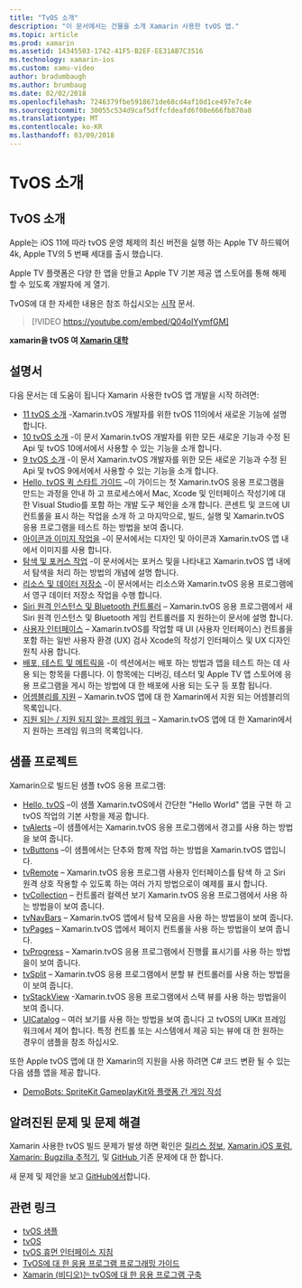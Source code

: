 ```yaml
---
title: "TvOS 소개"
description: "이 문서에서는 건물을 소개 Xamarin 사용한 tvOS 앱."
ms.topic: article
ms.prod: xamarin
ms.assetid: 14345503-1742-41F5-B2EF-EE31AB7C3516
ms.technology: xamarin-ios
ms.custom: xamu-video
author: bradumbaugh
ms.author: brumbaug
ms.date: 02/02/2018
ms.openlocfilehash: 7246379fbe5918671de68cd4af10d1ce497e7c4e
ms.sourcegitcommit: 30055c534d9caf5dffcfdeafd6f08e666fb870a8
ms.translationtype: MT
ms.contentlocale: ko-KR
ms.lasthandoff: 03/09/2018
---
```

# <a name="introduction-to-tvos"></a>TvOS 소개

## <a name="introducing-tvos"></a>TvOS 소개

Apple는 iOS 11에 따라 tvOS 운영 체제의 최신 버전을 실행 하는 Apple TV 하드웨어 4k, Apple TV의 5 번째 세대를 출시 했습니다.

Apple TV 플랫폼은 다양 한 앱을 만들고 Apple TV 기본 제공 앱 스토어를 통해 해제할 수 있도록 개발자에 게 열기.

TvOS에 대 한 자세한 내용은 참조 하십시오는 [시작](~/ios/tvos/get-started/index.md) 문서.

> [!VIDEO https://youtube.com/embed/Q04oIYymfGM]

**xamarin을 tvOS 여 [Xamarin 대학](https://university.xamarin.com/)**

## <a name="documentation"></a>설명서

다음 문서는 데 도움이 됩니다 Xamarin 사용한 tvOS 앱 개발을 시작 하려면:

- [11 tvOS 소개](~/ios/tvos/platform/introduction-to-tvos11.md) -Xamarin.tvOS 개발자를 위한 tvOS 11의에서 새로운 기능에 설명 합니다.
- [10 tvOS 소개](~/ios/tvos/platform/introduction-to-tvos10/index.md) -이 문서 Xamarin.tvOS 개발자를 위한 모든 새로운 기능과 수정 된 Api 및 tvOS 10에서에서 사용할 수 있는 기능을 소개 합니다.
- [9 tvOS 소개](~/ios/tvos/platform/tvos9.md) -이 문서 Xamarin.tvOS 개발자를 위한 모든 새로운 기능과 수정 된 Api 및 tvOS 9에서에서 사용할 수 있는 기능을 소개 합니다. 
- [Hello, tvOS 퀵 스타트 가이드](~/ios/tvos/get-started/hello-tvos.md) –이 가이드는 첫 Xamarin.tvOS 응용 프로그램을 만드는 과정을 안내 하 고 프로세스에서 Mac, Xcode 및 인터페이스 작성기에 대 한 Visual Studio를 포함 하는 개발 도구 체인을 소개 합니다. 콘센트 및 코드에 UI 컨트롤을 표시 하는 작업을 소개 하 고 마지막으로, 빌드, 실행 및 Xamarin.tvOS 응용 프로그램을 테스트 하는 방법을 보여 줍니다.
- [아이콘과 이미지 작업을](~/ios/tvos/app-fundamentals/icons-images.md) –이 문서에서는 디자인 및 아이콘과 Xamarin.tvOS 앱 내에서 이미지를 사용 합니다.
- [탐색 및 포커스 작업](~/ios/tvos/app-fundamentals/navigation-focus.md) -이 문서에서는 포커스 및을 나타내고 Xamarin.tvOS 앱 내에서 탐색을 처리 하는 방법의 개념에 설명 합니다.
- [리소스 및 데이터 저장소](~/ios/tvos/app-fundamentals/resources-data-storage.md) -이 문서에서는 리소스와 Xamarin.tvOS 응용 프로그램에서 영구 데이터 저장소 작업을 수행 합니다.
- [Siri 원격 인스턴스 및 Bluetooth 컨트롤러](~/ios/tvos/platform/remote-bluetooth.md) – Xamarin.tvOS 응용 프로그램에서 새 Siri 원격 인스턴스 및 Bluetooth 게임 컨트롤러를 지 원하는이 문서에 설명 합니다.
- [사용자 인터페이스](~/ios/tvos/user-interface/index.md) – Xamarin.tvOS를 작업할 때 UI (사용자 인터페이스) 컨트롤을 포함 하는 일반 사용자 환경 (UX) 검사 Xcode의 작성기 인터페이스 및 UX 디자인 원칙 사용 합니다.
- [배포, 테스트 및 메트릭을](~/ios/tvos/deploy-test/index.md) -이 섹션에서는 배포 하는 방법과 앱을 테스트 하는 데 사용 되는 항목을 다룹니다. 이 항목에는 디버깅, 테스터 및 Apple TV 앱 스토어에 응용 프로그램을 게시 하는 방법에 대 한 배포에 사용 되는 도구 등 포함 됩니다.
- [어셈블리를 지원](~/ios/tvos/internals/assemblies.md) – Xamarin.tvOS 앱에 대 한 Xamarin에서 지원 되는 어셈블리의 목록입니다.
- [지원 되는 / 지원 되지 않는 프레임 워크](~/ios/tvos/internals/frameworks.md) – Xamarin.tvOS 앱에 대 한 Xamarin에서 지 원하는 프레임 워크의 목록입니다.

## <a name="sample-projects"></a>샘플 프로젝트

Xamarin으로 빌드된 샘플 tvOS 응용 프로그램:

- [Hello, tvOS](https://developer.xamarin.com/samples/monotouch/tvos/Hello-tvOS/) –이 샘플 Xamarin.tvOS에서 간단한 "Hello World" 앱을 구현 하 고 tvOS 작업의 기본 사항을 제공 합니다.
- [tvAlerts](https://developer.xamarin.com/samples/monotouch/tvos/tvAlerts/) –이 샘플에서는 Xamarin.tvOS 응용 프로그램에서 경고를 사용 하는 방법을 보여 줍니다.
- [tvButtons](https://developer.xamarin.com/samples/monotouch/tvos/tvButtons/) –이 샘플에서는 단추와 함께 작업 하는 방법을 Xamarin.tvOS 앱입니다.
- [tvRemote](https://developer.xamarin.com/samples/monotouch/tvos/tvRemote/) – Xamarin.tvOS 응용 프로그램 사용자 인터페이스를 탐색 하 고 Siri 원격 상호 작용할 수 있도록 하는 여러 가지 방법으로이 예제를 표시 합니다.
- [tvCollection](https://developer.xamarin.com/samples/monotouch/tvos/tvCollection/) – 컨트롤러 컬렉션 보기 Xamarin.tvOS 응용 프로그램에서 사용 하는 방법을이 보여 줍니다.
- [tvNavBars](https://developer.xamarin.com/samples/monotouch/tvos/tvNavBars/) – Xamarin.tvOS 앱에서 탐색 모음을 사용 하는 방법을이 보여 줍니다.
- [tvPages](https://developer.xamarin.com/samples/monotouch/tvos/tvPages/) – Xamarin.tvOS 앱에서 페이지 컨트롤을 사용 하는 방법을이 보여 줍니다.
- [tvProgress](https://developer.xamarin.com/samples/monotouch/tvos/tvProgress/) – Xamarin.tvOS 응용 프로그램에서 진행률 표시기를 사용 하는 방법을이 보여 줍니다.
- [tvSplit](https://developer.xamarin.com/samples/monotouch/tvos/tvSplit/) – Xamarin.tvOS 응용 프로그램에서 분할 뷰 컨트롤러를 사용 하는 방법을이 보여 줍니다.
- [tvStackView](https://developer.xamarin.com/samples/monotouch/tvos/tvStackView/) -Xamarin.tvOS 응용 프로그램에서 스택 뷰를 사용 하는 방법을이 보여 줍니다.
- [UICatalog](https://developer.xamarin.com/samples/monotouch/tvos/UICatalog/) – 여러 보기를 사용 하는 방법을 보여 줍니다 고 tvOS의 UIKit 프레임 워크에서 제어 합니다. 특정 컨트롤 또는 시스템에서 제공 되는 뷰에 대 한 원하는 경우이 샘플을 참조 하십시오.

또한 Apple tvOS 앱에 대 한 Xamarin의 지원을 사용 하려면 C# 코드 변환 될 수 있는 다음 샘플 앱을 제공 합니다.

- [DemoBots: SpriteKit GameplayKit와 플랫폼 간 게임 작성](https://developer.apple.com/library/prerelease/tvos/samplecode/DemoBots/)

## <a name="known-issues-and-troubleshooting"></a>알려진된 문제 및 문제 해결

Xamarin 사용한 tvOS 빌드 문제가 발생 하면 확인은 [릴리스 정보](http://releases.xamarin.com/), [Xamarin.iOS 포럼](https://forums.xamarin.com/categories/ios), [Xamarin: Bugzilla 추적기](https://bugzilla.xamarin.com/query.cgi?product=iOS), 및 [GitHub ](https://github.com/xamarin/xamarin-macios/issues) 기존 문제에 대 한 합니다. 

새 문제 및 제안을 보고 [GitHub에서](https://github.com/xamarin/xamarin-macios/issues)합니다. 


## <a name="related-links"></a>관련 링크

- [tvOS 샘플](https://developer.xamarin.com/samples/tvos/all/)
- [tvOS](https://developer.apple.com/tvos/)
- [tvOS 휴먼 인터페이스 지침](https://developer.apple.com/tvos/human-interface-guidelines/)
- [TvOS에 대 한 응용 프로그램 프로그래밍 가이드](https://developer.apple.com/library/prerelease/tvos/documentation/General/Conceptual/AppleTV_PG/)
- [Xamarin (비디오)는 tvOS에 대 한 응용 프로그램 구축](https://university.xamarin.com/lightninglectures/tvos-with-xamarin)

